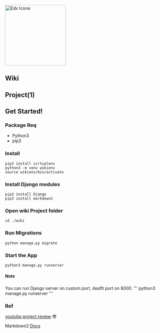 
<img src="https://upload.wikimedia.org/wikipedia/commons/c/cd/EdX_newer_logo.svg" alt="Edx Icone" width="200"/>

## Wiki
## Project(1)
## Get Started!

### Package Req
- Python3
- pip3

### Install
```
pip3 install virtualenv
python3 -m venv wikienv
source wikienv/bin/activate
```
### Install Django modules
```
pip3 install Django
pip3 install markdown2
```
### Open wiki Project folder
```
cd ./wiki 
```

### Run Migrations
```
python manage.py migrate
```
### Start the App
```
python3 manage.py runserver
```
##### Note
You can run Django server on custom port, deaflt port on 8000.
'''
python3 manage.py runserver
'''

### Ref
[youtube project review](https://youtu.be/DCiKW-hDGvw) :sunglasses:

Markdown2 [Docs](https://daringfireball.net/projects/markdown/basics)